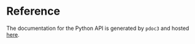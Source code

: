 # Reference

The documentation for the Python API is generated by `pdoc3` and hosted
[here](https://mbrobbel.github.io/dqcsim/py_/dqcsim/).
